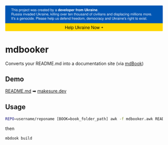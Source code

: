 [![Stand With Ukraine](https://raw.githubusercontent.com/vshymanskyy/StandWithUkraine/main/banner-direct-single.svg)](https://stand-with-ukraine.pp.ua)

# mdbooker

Converts your README.md into a documentation site (via [mdBook](https://github.com/rust-lang/mdBook))

## Demo

[README.md](https://github.com/xonixx/makesure) ➡ [makesure.dev](https://makesure.dev)

## Usage
  
```sh
REPO=username/reponame [BOOK=book_folder_path] awk -f mdbooker.awk README.md
```

then

```sh
mbdook build
```